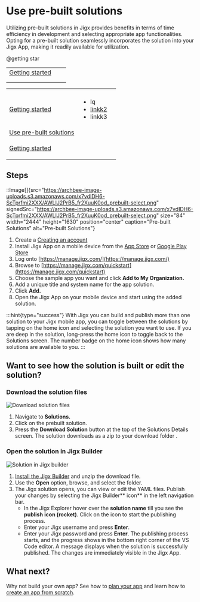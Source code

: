 # Use pre-built solutions

Utilizing pre-built solutions in Jigx provides benefits in terms of time efficiency in development and selecting appropriate app functionalities. Opting for a pre-built solution seamlessly incorporates the solution into your Jigx App, making it readily available for utilization.

@getting star

|                                                                        |   |   |
| ---------------------------------------------------------------------- | - | - |
| <a href="./../Getting started.md" target="_blank">Getting started</a>  |   |   |
|                                                                        |   |   |
|                                                                        |   |   |



<table isTableHeaderOn="true" selectedColumns="" selectedRows="" selectedTable="false" columnWidths="328">
  <tr>
    <td selected="false">
    </td>
    <td selected="false">
    </td>
    <td selected="false">
    </td>
  </tr>
  <tr>
    <td selected="false">
      <a href="./../Getting started.md" target="_blank">Getting started</a>&#x20;
    </td>
    <td selected="false">
      <ul>
      <li>lq</li>
      <li><a href="./../Getting%20started.md">linkk2</a> </li>
      <li>linkk3 </li>
      </ul>
    </td>
    <td selected="false">
    </td>
  </tr>
  <tr>
    <td selected="false">
      <a href="" target="_blank">Use pre-built solutions</a>&#x20;
    </td>
    <td selected="false">
    </td>
    <td selected="false">
    </td>
  </tr>
  <tr>
    <td selected="false">
      <p><a href="./../Getting%20started.md">Getting started</a> </p>
    </td>
    <td selected="false">
    </td>
    <td selected="false">
    </td>
  </tr>
</table>



## Steps

::Image[]{src="https://archbee-image-uploads.s3.amazonaws.com/x7vdIDH6-ScTprfmi2XXX/AWLlJ2PrB5_fr2XuuK0od_prebuilt-select.png" signedSrc="https://archbee-image-uploads.s3.amazonaws.com/x7vdIDH6-ScTprfmi2XXX/AWLlJ2PrB5_fr2XuuK0od_prebuilt-select.png" size="84" width="2444" height="1630" position="center" caption="Pre-built Solutions" alt="Pre-built Solutions"}

1. Create a [Creating an account](<./Creating an account.md>)
2. Install Jigx App on a mobile device from the <a href="https://apps.apple.com/app/jigx/id1495596537" target="_blank">App Store</a> or <a href="https://play.google.com/store/apps/details?id=com.jigx.android" target="_blank">Google Play Store</a>
3. Log onto [https://manage.jigx.com/](https://manage.jigx.com/)
4. Browse to [https://manage.jigx.com/quickstart](https://manage.jigx.com/quickstart)
5. Choose the sample app you want and click **Add to My Organization.**
6. Add a unique title and system name for the app solution.
7. Click **Add.**
8. Open the Jigx App on your mobile device and start using the added solution.

:::hint{type="success"}
With Jigx you can build and publish more than one solution to your Jigx mobile app, you can toggle between the solutions by tapping on the home icon and selecting the solution you want to use. If you are deep in the solution, long-press the home icon to toggle back to the Solutions screen. The number badge on the home icon shows how many solutions are available to you.
:::

## Want to see how the solution is built or edit the solution?

### Download the solution files

![Download solution files](https://archbee-image-uploads.s3.amazonaws.com/x7vdIDH6-ScTprfmi2XXX/AyPHsMj91cvVuhx_TMoMf_pre-built-solution.png "Download solution files")

1. Navigate to **Solutions.**
2. Click on the prebuilt solution.
3. Press the **Download Solution** button at the top of the Solutions Details screen. The solution downloads as a zip to your download folder .

### Open the solution in Jigx Builder

![Solution in Jigx builder](https://archbee-image-uploads.s3.amazonaws.com/x7vdIDH6-ScTprfmi2XXX/FdL1FqTa3Zn5CSuHxa-we_pre-built-yaml.png "Solution in Jigx builder")

1. [Install the Jigx Builder](<./Install the Jigx Builder.md>) and unzip the download file.
2. Use the **Open** option, browse, and select the folder.
3. The Jigx solution opens, you can view or edit the YAML files. Publish your changes by selecting the Jigx Builder** icon** in the left navigation bar.
   - In the Jigx Explorer hover over the **solution name** till you see the **publish** **icon (rocket)**. Click on the icon to start the publishing process.&#x20;
   - Enter your Jigx username and press **Enter**.
   - Enter your Jigx password and press **Enter**. The publishing process starts, and the progress shows in the bottom right corner of the VS Code editor. A message displays when the solution is successfully published. The changes are immediately visible in the Jigx App. &#x20;

## What next?

Why not build your own app? See how to [plan your app](<./Planning your app.md>) and learn how to [create an app from scratch](<./Create an app from scratch.md>).
